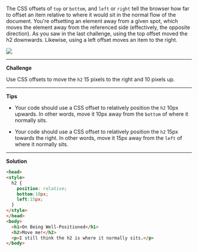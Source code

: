 The CSS offsets of `top` or `bottom`, and `left` or `right` tell the browser how far to offset an item relative to where it would sit in the normal flow of the document. You're offsetting an element away from a given spot, which moves the element away from the referenced side (effectively, the opposite direction). As you saw in the last challenge, using the top offset moved the h2 downwards. Likewise, using a left offset moves an item to the right.

![](https://i.imgur.com/eWWi3gZ.gif)

---
**Challenge**

Use CSS offsets to move the `h2` 15 pixels to the right and 10 pixels up.

---
**Tips**

- Your code should use a CSS offset to relatively position the `h2` 10px upwards. In other words, move it 10px away from the `bottom` of where it normally sits.

- Your code should use a CSS offset to relatively position the `h2` 15px towards the right. In other words, move it 15px away from the `left` of where it normally sits.

---
**Solution**

```html
<head>
<style>
  h2 {
    position: relative;
    bottom:10px;
    left:15px;
  }
</style>
</head>
<body>
  <h1>On Being Well-Positioned</h1>
  <h2>Move me!</h2>
  <p>I still think the h2 is where it normally sits.</p>
</body>
```